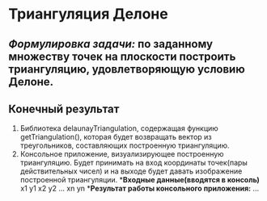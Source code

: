 # Триангуляция Делоне #
***Формулировка задачи:*** по заданному множеству точек на плоскости построить триангуляцию, удовлетворяющую условию Делоне.
---
## Конечный результат
1. Библиотека delaunayTriangulation, содержащая функцию getTriangulation(), которая будет возвращать
вектор из треугольников, составляющих построенную триангуляцию.
2. Консольное приложение, визуализирующее построенную триангуляцию. Будет принимать на вход координаты
точек(пары действительных чисел) и на выходе будет давать изображение построенной триангуляции.
*__Входные данные(вводятся в консоль)__
x1 y1
x2 y2
...
xn yn
*__Результат работы консольного приложения:__
...
